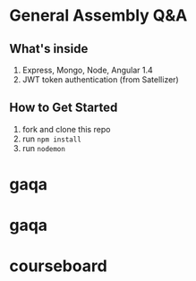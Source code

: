 # General Assembly Q&A 

## What's inside

1. Express, Mongo, Node, Angular 1.4
2. JWT token authentication (from Satellizer)

## How to Get Started

1. fork and clone this repo
2. run `npm install`
3. run `nodemon`


# gaqa
# gaqa
# courseboard

